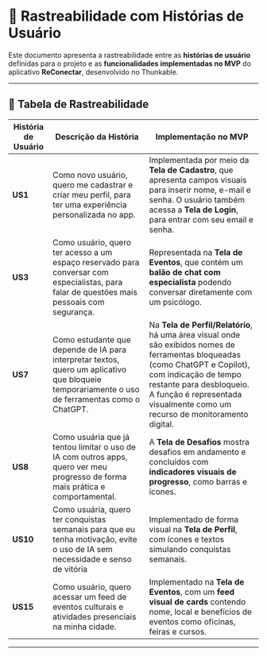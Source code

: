# 📌 Rastreabilidade com Histórias de Usuário

Este documento apresenta a rastreabilidade entre as **histórias de usuário** definidas para o projeto e as **funcionalidades implementadas no MVP** do aplicativo **ReConectar**, desenvolvido no Thunkable.

---

## 🔗 Tabela de Rastreabilidade

| **História de Usuário** | **Descrição da História** | **Implementação no MVP** |
|-------------------------|----------------------------|---------------------------|
| **US1** | Como novo usuário, quero me cadastrar e criar meu perfil, para ter uma experiência personalizada no app. | Implementada por meio da **Tela de Cadastro**, que apresenta campos visuais para inserir nome, e-mail e senha. O usuário também acessa a **Tela de Login**, para entrar com seu email e senha. |
| **US3** | Como usuário, quero ter acesso a um espaço reservado para conversar com especialistas, para falar de questões mais pessoais com segurança. | Representada na **Tela de Eventos**, que contém um **balão de chat com especialista** podendo conversar diretamente com um psicólogo. |
| **US7** | Como estudante que depende de IA para interpretar textos, quero um aplicativo que bloqueie temporariamente o uso de ferramentas como o ChatGPT. | Na **Tela de Perfil/Relatório**, há uma área visual onde são exibidos nomes de ferramentas bloqueadas (como ChatGPT e Copilot), com indicação de tempo restante para desbloqueio. A função é representada visualmente como um recurso de monitoramento digital. |
| **US8** | Como usuária que já tentou limitar o uso de IA com outros apps, quero ver meu progresso de forma mais prática e comportamental. | A **Tela de Desafios** mostra desafios em andamento e concluídos com **indicadores visuais de progresso**, como barras e ícones. |
| **US10** | Como usuária, quero ter conquistas semanais para que eu tenha motivação, evite o uso de IA sem necessidade e senso de vitória | Implementado de forma visual na **Tela de Perfil**, com ícones e textos simulando conquistas semanais.|
| **US15** | Como usuário, quero acessar um feed de eventos culturais e atividades presenciais na minha cidade. | Implementado na **Tela de Eventos**, com um **feed visual de cards** contendo nome, local e benefícios de eventos como oficinas, feiras e cursos.|

---



